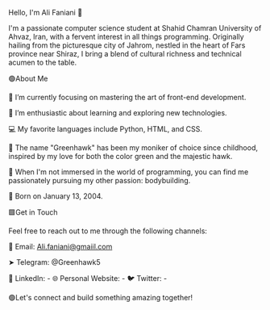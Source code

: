 Hello, I'm Ali Faniani 👋

  I'm a passionate computer science student at Shahid Chamran University of Ahvaz, Iran, with a fervent interest in all things programming.
  Originally hailing from the picturesque city of Jahrom, nestled in the heart of Fars province near Shiraz,
  I bring a blend of cultural richness and technical acumen to the table.
  

🟢About Me

  🔭 I’m currently focusing on mastering the art of front-end development.
  
  🌱 I’m enthusiastic about learning and exploring new technologies.
  
  💻 My favorite languages include Python, HTML, and CSS.
  
  🎨 The name "Greenhawk" has been my moniker of choice since childhood, inspired by my love for both the color green and the majestic hawk.
  
  💪 When I'm not immersed in the world of programming, you can find me passionately pursuing my other passion: bodybuilding.
  
  🎂 Born on January 13, 2004.
  

🟩Get in Touch

  Feel free to reach out to me through the following channels:


  📧 Email: Ali.faniani@gmaiil.com
  
  ➤ Telegram: @Greenhawk5
  
  💼 LinkedIn: -
  🌐 Personal Website: -
  🐦 Twitter: -



🟢Let's connect and build something amazing together!
